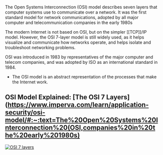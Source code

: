 The Open Systems Interconnection (OSI) model describes seven layers that computer systems use to communicate over a network. It was the first standard model for network communications, adopted by all major computer and telecommunication companies in the early 1980s

The modern Internet is not based on OSI, but on the simpler [[TCP]]/IP model. However, the OSI 7-layer model is still widely used, as it helps visualize and communicate how networks operate, and helps isolate and troubleshoot networking problems.

OSI was introduced in 1983 by representatives of the major computer and telecom companies, and was adopted by ISO as an international standard in 1984.

*   The OSI model is an abstract representation of the processes that make the Internet work.

## OSI Model Explained: [The OSI 7 Layers](https://www.imperva.com/learn/application-security/osi-model/#:~:text=The%20Open%20Systems%20Interconnection%20(OSI,companies%20in%20the%20early%201980s)

[![OSI 7 layers](https://www.imperva.com/learn/wp-content/uploads/sites/13/2020/02/OSI-7-layers.jpg)](https://www.imperva.com/learn/wp-content/uploads/sites/13/2020/02/OSI-7-layers.jpg)